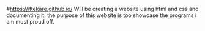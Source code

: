 #https://iftekare.github.io/
Will be creating a website using html and css and documenting it.
the purpose of this website is too showcase the programs i am most proud off.
